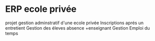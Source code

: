 # ERP ecole privée 
projet gestion adminstratif d'une ecole privée 
Inscriptions aprés un entretient
Gestion des éleves absence +enseignant 
Gestion Emploi du temps 
